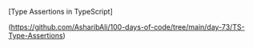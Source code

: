 
[Type Assertions in TypeScript]

(https://github.com/AsharibAli/100-days-of-code/tree/main/day-73/TS-Type-Assertions)
